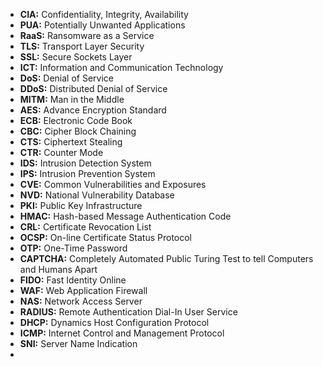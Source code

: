 - **CIA:** Confidentiality, Integrity, Availability
- **PUA:** Potentially Unwanted Applications
- **RaaS:** Ransomware as a Service
- **TLS:** Transport Layer Security
- **SSL:** Secure Sockets Layer
- **ICT:** Information and Communication Technology
- **DoS:** Denial of Service
- **DDoS:** Distributed Denial of Service
- **MITM:**  Man in the Middle
- **AES:**  Advance Encryption Standard
- **ECB:**  Electronic Code Book
- **CBC:**  Cipher Block Chaining
- **CTS:**  Ciphertext Stealing
- **CTR:**  Counter Mode
- **IDS:**  Intrusion Detection System
- **IPS:**  Intrusion Prevention System
- **CVE:**  Common Vulnerabilities and Exposures
- **NVD:**  National Vulnerability Database
- **PKI:**  Public Key Infrastructure
- **HMAC:**  Hash-based Message Authentication Code
- **CRL:**  Certificate Revocation List
- **OCSP:**  On-line Certificate Status Protocol
- **OTP:**  One-Time Password
- **CAPTCHA:**  Completely Automated Public Turing Test to tell Computers and Humans Apart
- **FIDO:**  Fast Identity Online
- **WAF:**  Web Application Firewall
- **NAS:**  Network Access Server
- **RADIUS:**  Remote Authentication Dial-In User Service
- **DHCP:**  Dynamics Host Configuration Protocol
- **ICMP:**  Internet Control and Management Protocol
- **SNI:** Server Name Indication
-